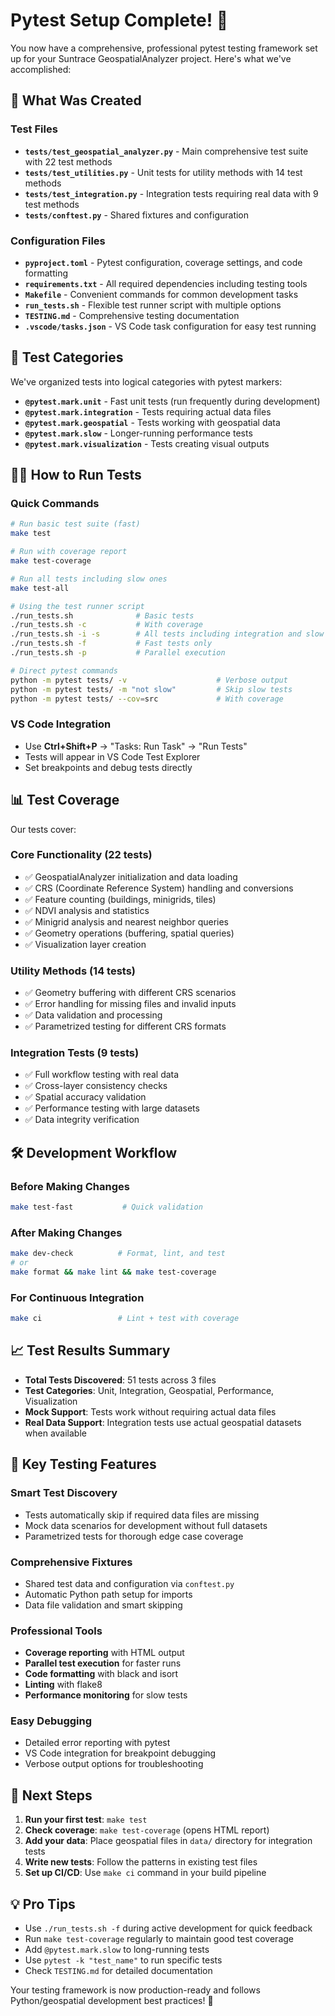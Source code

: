 # Pytest Setup Complete! 🎉

You now have a comprehensive, professional pytest testing framework set up for your Suntrace GeospatialAnalyzer project. Here's what we've accomplished:

## 📁 What Was Created

### Test Files
- **`tests/test_geospatial_analyzer.py`** - Main comprehensive test suite with 22 test methods
- **`tests/test_utilities.py`** - Unit tests for utility methods with 14 test methods  
- **`tests/test_integration.py`** - Integration tests requiring real data with 9 test methods
- **`tests/conftest.py`** - Shared fixtures and configuration

### Configuration Files
- **`pyproject.toml`** - Pytest configuration, coverage settings, and code formatting
- **`requirements.txt`** - All required dependencies including testing tools
- **`Makefile`** - Convenient commands for common development tasks
- **`run_tests.sh`** - Flexible test runner script with multiple options
- **`TESTING.md`** - Comprehensive testing documentation
- **`.vscode/tasks.json`** - VS Code task configuration for easy test running

## 🧪 Test Categories

We've organized tests into logical categories with pytest markers:

- **`@pytest.mark.unit`** - Fast unit tests (run frequently during development)
- **`@pytest.mark.integration`** - Tests requiring actual data files  
- **`@pytest.mark.geospatial`** - Tests working with geospatial data
- **`@pytest.mark.slow`** - Longer-running performance tests
- **`@pytest.mark.visualization`** - Tests creating visual outputs

## 🏃‍♂️ How to Run Tests

### Quick Commands
```bash
# Run basic test suite (fast)
make test

# Run with coverage report  
make test-coverage

# Run all tests including slow ones
make test-all

# Using the test runner script
./run_tests.sh              # Basic tests
./run_tests.sh -c           # With coverage
./run_tests.sh -i -s        # All tests including integration and slow
./run_tests.sh -f           # Fast tests only
./run_tests.sh -p           # Parallel execution

# Direct pytest commands
python -m pytest tests/ -v                    # Verbose output
python -m pytest tests/ -m "not slow"         # Skip slow tests
python -m pytest tests/ --cov=src             # With coverage
```

### VS Code Integration
- Use **Ctrl+Shift+P** → "Tasks: Run Task" → "Run Tests"
- Tests will appear in VS Code Test Explorer
- Set breakpoints and debug tests directly

## 📊 Test Coverage

Our tests cover:

### Core Functionality (22 tests)
- ✅ GeospatialAnalyzer initialization and data loading
- ✅ CRS (Coordinate Reference System) handling and conversions  
- ✅ Feature counting (buildings, minigrids, tiles)
- ✅ NDVI analysis and statistics
- ✅ Minigrid analysis and nearest neighbor queries
- ✅ Geometry operations (buffering, spatial queries)
- ✅ Visualization layer creation

### Utility Methods (14 tests)
- ✅ Geometry buffering with different CRS scenarios
- ✅ Error handling for missing files and invalid inputs
- ✅ Data validation and processing
- ✅ Parametrized testing for different CRS formats

### Integration Tests (9 tests)
- ✅ Full workflow testing with real data
- ✅ Cross-layer consistency checks
- ✅ Spatial accuracy validation
- ✅ Performance testing with large datasets
- ✅ Data integrity verification

## 🛠️ Development Workflow

### Before Making Changes
```bash
make test-fast           # Quick validation
```

### After Making Changes  
```bash
make dev-check          # Format, lint, and test
# or
make format && make lint && make test-coverage
```

### For Continuous Integration
```bash
make ci                 # Lint + test with coverage
```

## 📈 Test Results Summary

- **Total Tests Discovered**: 51 tests across 3 files
- **Test Categories**: Unit, Integration, Geospatial, Performance, Visualization
- **Mock Support**: Tests work without requiring actual data files
- **Real Data Support**: Integration tests use actual geospatial datasets when available

## 🔧 Key Testing Features

### Smart Test Discovery
- Tests automatically skip if required data files are missing
- Mock data scenarios for development without full datasets
- Parametrized tests for thorough edge case coverage

### Comprehensive Fixtures
- Shared test data and configuration via `conftest.py`
- Automatic Python path setup for imports
- Data file validation and smart skipping

### Professional Tools
- **Coverage reporting** with HTML output
- **Parallel test execution** for faster runs
- **Code formatting** with black and isort
- **Linting** with flake8
- **Performance monitoring** for slow tests

### Easy Debugging
- Detailed error reporting with pytest
- VS Code integration for breakpoint debugging
- Verbose output options for troubleshooting

## 🎯 Next Steps

1. **Run your first test**: `make test`
2. **Check coverage**: `make test-coverage` (opens HTML report)
3. **Add your data**: Place geospatial files in `data/` directory for integration tests
4. **Write new tests**: Follow the patterns in existing test files
5. **Set up CI/CD**: Use `make ci` command in your build pipeline

## 💡 Pro Tips

- Use `./run_tests.sh -f` during active development for quick feedback
- Run `make test-coverage` regularly to maintain good test coverage  
- Add `@pytest.mark.slow` to long-running tests
- Use `pytest -k "test_name"` to run specific tests
- Check `TESTING.md` for detailed documentation

Your testing framework is now production-ready and follows Python/geospatial development best practices! 🚀
